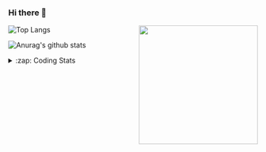 ### Hi there 👋

<!--
**tao8687/tao8687** is a ✨ _special_ ✨ repository because its `README.md` (this file) appears on your GitHub profile.

Here are some ideas to get you started:

- 🔭 I’m currently working on ...
- 🌱 I’m currently learning ...
- 👯 I’m looking to collaborate on ...
- 🤔 I’m looking for help with ...
- 💬 Ask me about ...
- 📫 How to reach me: ...
- 😄 Pronouns: ...
- ⚡ Fun fact: ...
-->

<img align='right' src="https://media.giphy.com/media/M9gbBd9nbDrOTu1Mqx/giphy.gif" width="240">

  
![Top Langs](https://github-readme-stats.vercel.app/api/top-langs/?username=tao8687&layout=compact&title_color=23238E&text_color=A67D3D)

![Anurag's github stats](https://github-readme-stats.vercel.app/api?username=tao8687&show_icons=true&&text_color=A67D3D&title_color=23238E&show_icons=false&count_private=true&hide=stars)

<details>
  <summary>:zap: Coding Stats</summary>
  <br>
    
<!--START_SECTION:waka-->

```txt
From: 12 July 2025 - To: 19 July 2025

XML                3 hrs 8 mins    ████████░░░░░░░░░░░░░░░░░   32.35 %
Markdown           2 hrs 39 mins   ███████░░░░░░░░░░░░░░░░░░   27.41 %
CMake              2 hrs 4 mins    █████▒░░░░░░░░░░░░░░░░░░░   21.30 %
C++                35 mins         █▓░░░░░░░░░░░░░░░░░░░░░░░   06.12 %
Protocol Buffer    23 mins         █░░░░░░░░░░░░░░░░░░░░░░░░   04.01 %
```

<!--END_SECTION:waka-->
</details>
